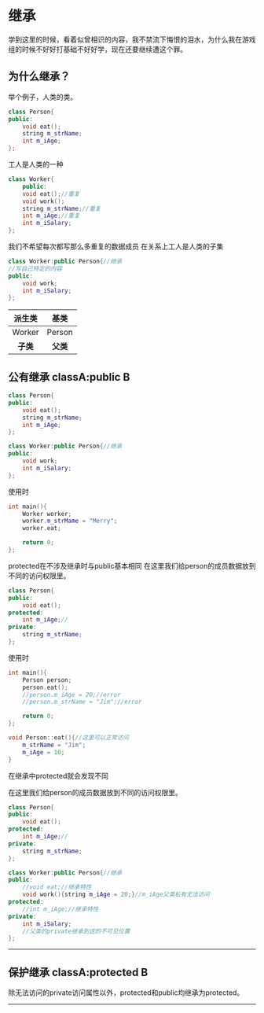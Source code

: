 # 继承
学到这里的时候，看着似曾相识的内容，我不禁流下悔恨的泪水，为什么我在游戏组的时候不好好打基础不好好学，现在还要继续遭这个罪。
## 为什么继承？
举个例子，人类的类。
```C++
class Person{
public:
    void eat();
    string m_strName;
    int m_iAge;
};
```
工人是人类的一种
```C++
class Worker{
    public:
    void eat();//重复
    void work();
    string m_strName;//重复
    int m_iAge;//重复
    int m_iSalary;
};
```
我们不希望每次都写那么多重复的数据成员
在关系上工人是人类的子集
```C++
class Worker:public Person{//继承
//写自己特定的内容
public:
    void work;
    int m_iSalary;
};
```
| 派生类 |基类|
|:--:|:--:|
|Worker|Person|
| **子类** |**父类**|

## 公有继承 classA:public B
```C++
class Person{
public:
    void eat();
    string m_strName;
    int m_iAge;
};
```
```C++
class Worker:public Person{//继承
public:
    void work;
    int m_iSalary;
};
```
使用时
```C++
int main(){
    Worker worker;
    worker.m_strMame = "Merry";
    worker.eat;

    return 0;
};
```
protected在不涉及继承时与public基本相同
在这里我们给person的成员数据放到不同的访问权限里。
```C++
class Person{
public:
    void eat();
protected:
    int m_iAge;//
private:
    string m_strName;
};
```
使用时
```C++
int main(){
    Person person;
    person.eat();
    //person.m_iAge = 20;//error
    //person.m_strName = "Jim";//error

    return 0;
};
```
```C++
void Person::eat(){//这里可以正常访问
    m_strName = "Jim";
    m_iAge = 10;
}
```

在继承中protected就会发现不同

在这里我们给person的成员数据放到不同的访问权限里。
```C++
class Person{
public:
    void eat();
protected:
    int m_iAge;//
private:
    string m_strName;
};
```
```C++
class Worker:public Person{//继承
public:
    //void eat;//继承特性
    void work(){string m_iAge = 20;}//m_iAge父类私有无法访问
protected:
    //int m_iAge;//继承特性
private:
    int m_iSalary;
    //父类的private继承到这的不可见位置
};
```
---
## 保护继承 classA:protected B

除无法访问的private访问属性以外，protected和public均继承为protected。

---
